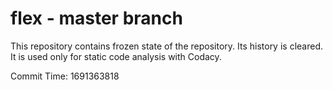 # flex - master branch

This repository contains frozen state of the repository.
Its history is cleared. It is used only for static code
analysis with Codacy.

Commit Time: 1691363818